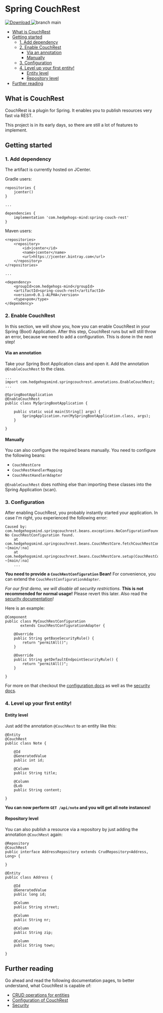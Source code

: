 # Spring CouchRest

[ ![Download](https://api.bintray.com/packages/hedgehogs-mind/hedgehogs-mind-java/spring-couch-rest/images/download.svg) ](https://bintray.com/hedgehogs-mind/hedgehogs-mind-java/spring-couch-rest/_latestVersion)
![branch main](https://github.com/hedgehogs-mind/spring-couch-rest/workflows/branch%20main/badge.svg?branch=main)

<!-- MDTOC maxdepth:6 firsth1:0 numbering:0 flatten:0 bullets:1 updateOnSave:1 -->

- [What is CouchRest](#what-is-couchrest)   
- [Getting started](#getting-started)   
   - [1. Add dependency](#1-add-dependency)   
   - [2. Enable CouchRest](#2-enable-couchrest)   
      - [Via an annotation](#via-an-annotation)   
      - [Manually](#manually)   
   - [3. Configuration](#3-configuration)   
   - [4. Level up your first entity!](#4-level-up-your-first-entity)   
      - [Entity level](#entity-level)   
      - [Repository level](#repository-level)   
- [Further reading](#further-reading)   

<!-- /MDTOC -->

## What is CouchRest

CouchRest is a plugin for Spring. It enables you to publish resources very fast via REST.

This project is in its early days, so there are still a lot of features to implement.

## Getting started

### 1. Add dependency

The artifact is currently hosted on JCenter.

Gradle users:

```
repositories {
    jcenter()
}

...

dependencies {
    implementation 'com.hedgehogs-mind:spring-couch-rest'
}
```

Maven users:

```
<repositories>
    <repository>
        <id>jcenter</id>
        <name>jcenter</name>
        <url>https://jcenter.bintray.com</url>
    </repository>
</repositories>

...

<dependency>
	<groupId>com.hedgehogs-mind</groupId>
	<artifactId>spring-couch-rest</artifactId>
	<version>0.0.1-ALPHA</version>
	<type>pom</type>
</dependency>
```

### 2. Enable CouchRest

In this section, we will show you, how you can enable CouchRest in your Spring (Boot) Application. After this step,
CouchRest runs but will still throw an error, because we need to add a configuration. This is done in the next step!

#### Via an annotation

Take your Spring Boot Application class and open it. Add the annotation `@EnableCouchRest` to the class.

```
...
import com.hedgehogsmind.springcouchrest.annotations.EnableCouchRest;
...

@SpringBootApplication
@EnableCouchRest
public class MySpringBootApplication {

	public static void main(String[] args) {
		SpringApplication.run(MySpringBootApplication.class, args);
	}

}
```

#### Manually

You can also configure the required beans manually. You need to configure the following beans:

- `CouchRestCore`
- `CouchRestHandlerMapping`
- `CouchRestHandlerAdapter`

`@EnableCouchRest` does nothing else than importing these classes into the Spring Application (scan).

### 3. Configuration

After enabling CouchRest, you probably instantly started your application. In case I'm right,
you experienced the following error:

```
Caused by: com.hedgehogsmind.springcouchrest.beans.exceptions.NoConfigurationFoundException: No CouchRestConfiguration found.
	at com.hedgehogsmind.springcouchrest.beans.CouchRestCore.fetchCouchRestConfiguration(CouchRestCore.java:87) ~[main/:na]
	at com.hedgehogsmind.springcouchrest.beans.CouchRestCore.setup(CouchRestCore.java:64) ~[main/:na]
	...
```

__You need to provide a `CouchRestConfiguration` Bean!__ For convenience, you can extend the `CouchRestConfigurationAdapter`.

*For our first demo, we will disable all security restrictions.* __This is not recommended for normal usage!__ Please
revert this later. Also read the [security documentation](security.md)!

Here is an example:

```
@Component
public class MyCouchRestConfiguration
       extends CouchRestConfigurationAdapter {

    @Override
    public String getBaseSecurityRule() {
        return "permitAll()";
    }

    @Override
    public String getDefaultEndpointSecurityRule() {
        return "permitAll()";
    }

}
```

For more on that checkout the [configuration docs](configuration.md) as well as the [security docs](security.md).

### 4. Level up your first entity!

#### Entity level

Just add the annotation `@CouchRest` to an entity like this:

```
@Entity
@CouchRest
public class Note {

    @Id
    @GeneratedValue
    public int id;

    @Column
    public String title;

    @Column
    @Lob
    public String content;

}
```

__You can now perform `GET /api/note` and you will get all note instances!__

#### Repository level

You can also publish a resource via a repository by just adding the annotation `@CouchRest` again:

```
@Repository
@CouchRest
public interface AddressRepository extends CrudRepository<Address, Long> {

}

@Entity
public class Address {

    @Id
    @GeneratedValue
    public long id;

    @Column
    public String street;

    @Column
    public String nr;

    @Column
    public String zip;

    @Column
    public String town;

}
```

## Further reading

Go ahead and read the following documentation pages, to better understand, what CouchRest is capable of:

- [CRUD operations for entities](docs/usage/crud_operations.md)
- [Configuration of CouchRest](docs/usage/configuration.md)
- [Security](docs/usage/security.md)
